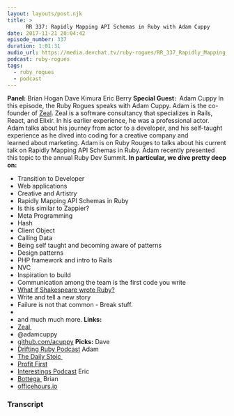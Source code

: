 ```yaml
---
layout: layouts/post.njk
title: >
      RR 337: Rapidly Mapping API Schemas in Ruby with Adam Cuppy
date: 2017-11-21 20:04:42
episode_number: 337
duration: 1:01:31
audio_url: https://media.devchat.tv/ruby-rogues/RR_337_Rapidly_Mapping_API_Schemas_in_Ruby_with_Adam_Cuppy.mp3
podcast: ruby-rogues
tags: 
  - ruby_rogues
  - podcast
---
```


 **Panel:** Brian Hogan Dave Kimura Eric Berry **Special Guest:&nbsp;** Adam Cuppy In this episode, the Ruby Rogues speaks with Adam Cuppy. Adam is the co-founder of [Zeal](https://codingzeal.com). Zeal is a software consultancy that specializes in Rails, React, and Elixir. In his earlier experience, he was a professional actor. Adam talks about his journey from actor to a developer, and his self-taught experience as he dived into coding for a creative company and learned&nbsp;about marketing. Adam is on Ruby Rouges to talks about his current talk on Rapidly Mapping API Schemas in Ruby. Adam recently presented this topic to the annual Ruby Dev Summit. **In particular, we dive pretty deep on:&nbsp;**
- Transition to Developer
- Web applications
- Creative and Artistry
- Rapidly Mapping API Schemas in Ruby
- Is this similar to Zappier?
- Meta Programming
- Hash
- Client Object
- Calling Data
- Being self taught and becoming aware of patterns
- Design patterns
- PHP framework and intro to Rails
- NVC
- Inspiration to build
- Communication among the team is the first code you write
- [What if Shakespeare wrote Ruby?](http://What%20if%20Shakesspere%20wrote%20Ruby)
- Write and tell a new story
- Failure is not that common - Break stuff.
- 
- and much much more.
**Links:&nbsp;**
- [Zeal&nbsp;](https://codingzeal.com)
- @adamcuppy
- [github.com/acuppy](http://github.com/acuppy)
**Picks:** Dave
- [Drifting Ruby Podcast](https://www.driftingruby.com)
Adam
- [The Daily Stoic&nbsp;](https://www.amazon.com/Daily-Stoic-Meditations-Wisdom-Perseverance/dp/B01MA32SO0)
- [Profit First](https://www.amazon.com/Profit-First-Transform-Cash-Eating-Money-Making-ebook/dp/B01HCGYTH4/ref=sr_1_1?s=books&ie=UTF8&qid=1511293572&sr=1-1&keywords=Profit+First)
- [Interestings Podcast](http://podcast.codingzeal.com)
Eric
- [Bottega&nbsp;](https://bottega.tech)
Brian
- [officehours.io](http://officehours.io)



### Transcript

&nbsp;


